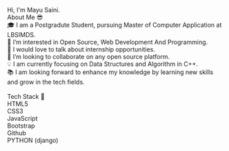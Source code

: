 Hi, I'm Mayu Saini.
<br>
About Me 😎
<br>
🎓 I am a Postgradute Student, pursuing Master of Computer Application at LBSIMDS.<br>
👀 I’m interested in Open Source, Web Development And Programming.<br>
💬 I would love to talk about internship opportunities.<br>
💞️ I’m looking to collaborate on any open source platform.<br>
💡 I am currently focusing on Data Structures and Algorithm in C++.<br>
📚 I am looking forward to enhance my knowledge by learning new skills and grow in the tech fields.<br>
<br>
Tech Stack 🥞<br>
HTML5<br> CSS3<br> JavaScript<br> Bootstrap<br> Github <br>PYTHON (django)  


